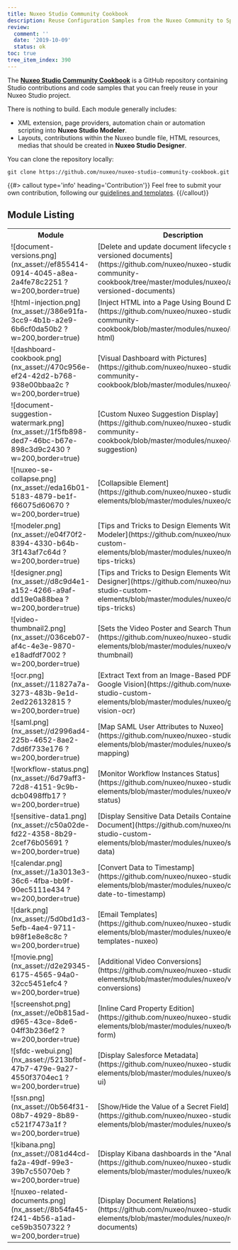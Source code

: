 ```yaml
---
title: Nuxeo Studio Community Cookbook
description: Reuse Configuration Samples from the Nuxeo Community to Speed up your Application Implementation.
review:
  comment: ''
  date: '2019-10-09'
  status: ok
toc: true
tree_item_index: 390
---
```


The [**Nuxeo Studio Community Cookbook**](https://github.com/nuxeo/nuxeo-studio-community-cookbook) is a GitHub repository containing Studio contributions and code samples that you can freely reuse in your Nuxeo Studio project.

There is nothing to build. Each module generally includes:

- XML extension, page providers, automation chain or automation scripting into **Nuxeo Studio Modeler**.
- Layouts, contributions within the Nuxeo bundle file, HTML resources, medias that should be created in **Nuxeo Studio Designer**.

You can clone the repository locally:
```
git clone https://github.com/nuxeo/nuxeo-studio-community-cookbook.git
```

{{#> callout type='info' heading='Contribution'}}
Feel free to submit your own contribution, following our [guidelines and templates](https://github.com/nuxeo/nuxeo-studio-community-cookbook#contributing).
{{/callout}}

## Module Listing

<table>
  <tr>
    <th>Module</th>
    <th>Description</th>
    <th>Contributor</th>
    <th>Category</th>
  </tr>
  <tr>
    <td>
    ![document-versions.png](nx_asset://ef855414-0914-4045-a8ea-2a4fe78c2251 ?w=200,border=true)
    </td>
    <td>[Delete and update document lifecycle state of versioned documents](https://github.com/nuxeo/nuxeo-studio-community-cookbook/tree/master/modules/nuxeo/actions-versioned-documents)</td>
    <td>Nuxeo</td>
    <td>Dashboard</td>
  </tr>
  <tr>
    <td>
    ![html-injection.png](nx_asset://386e91fa-3cc9-4b1b-a2e9-6b6cf0da50b2 ?w=200,border=true)
    </td>
    <td>[Inject HTML into a Page Using Bound Data](https://github.com/nuxeo/nuxeo-studio-community-cookbook/blob/master/modules/nuxeo/inject-html)</td>
    <td>Nuxeo</td>
    <td>Dashboard</td>
  </tr>
  <tr>
    <td>
    ![dashboard-cookbook.png](nx_asset://470c956e-ef24-42d2-b768-938e00bbaa2c ?w=200,border=true)
    </td>
    <td>[Visual Dashboard with Pictures](https://github.com/nuxeo/nuxeo-studio-community-cookbook/blob/master/modules/nuxeo/dashboard)</td>
    <td>Nuxeo</td>
    <td>Dashboard</td>
  </tr>
  <tr>
    <td>![document-suggestion-watermark.png](nx_asset://1f5fb898-ded7-46bc-b67e-898c3d9c2430 ?w=200,border=true)</td>
    <td>[Custom Nuxeo Suggestion Display](https://github.com/nuxeo/nuxeo-studio-community-cookbook/blob/master/modules/nuxeo/document-suggestion)</td>
    <td>Nuxeo</td>
    <td>Layout</td>
  </tr>
  <tr>
    <td>![nuxeo-se-collapse.png](nx_asset://eda16b01-5183-4879-be1f-f66075d60670 ?w=200,border=true)</td>
    <td>[Collapsible Element](https://github.com/nuxeo/nuxeo-studio-custom-elements/blob/master/modules/nuxeo/collapse)</td>
    <td>Nuxeo</td>
    <td>Layout</td>
  </tr>
  <tr>
    <td>![modeler.png](nx_asset://e04f70f2-8394-4330-b64b-3f143af7c64d ?w=200,border=true)</td>
    <td>[Tips and Tricks to Design Elements Within Studio Modeler](https://github.com/nuxeo/nuxeo-studio-custom-elements/blob/master/modules/nuxeo/modeler-tips-tricks)</td>
    <td>Nuxeo</td>
    <td>Business Logic</td>
  </tr>
  <tr>
    <td>![designer.png](nx_asset://d8c9d4e1-a152-4266-a9af-dd19e0a88bea ?w=200,border=true)</td>
    <td>[Tips and Tricks to Design Elements Within Studio Designer](https://github.com/nuxeo/nuxeo-studio-custom-elements/blob/master/modules/nuxeo/designer-tips-tricks)</td>
    <td>Nuxeo</td>
    <td>Layout</td>
  </tr>
  <tr>
    <td>![video-thumbnail2.png](nx_asset://036ceb07-af4c-4e3e-9870-e18adfdf7002 ?w=200,border=true)</td>
    <td>[Sets the Video Poster and Search Thumbnail](https://github.com/nuxeo/nuxeo-studio-custom-elements/blob/master/modules/nuxeo/video-thumbnail)</td>
    <td>Nuxeo</td>
    <td>DAM</td>
  </tr>
  <tr>
    <td>![ocr.png](nx_asset://11827a7a-3273-483b-9e1d-2ed226132815 ?w=200,border=true)</td>
    <td>[Extract Text from an Image-Based PDF with Google Vision](https://github.com/nuxeo/nuxeo-studio-custom-elements/blob/master/modules/nuxeo/google-vision-ocr)</td>
    <td>Nuxeo</td>
    <td>AI</td>
  </tr>
  <tr>
    <td>![saml.png](nx_asset://d2996ad4-225b-4652-8ae2-7dd6f733e176 ?w=200,border=true)</td>
    <td>[Map SAML User Attributes to Nuxeo](https://github.com/nuxeo/nuxeo-studio-custom-elements/blob/master/modules/nuxeo/saml-user-mapping)</td>
    <td>Nuxeo</td>
    <td>Authentication</td>
  </tr>
  <tr>
    <td>![workflow-status.png](nx_asset://6d79aff3-72d8-4151-9c9b-dcb0498ffb17 ?w=200,border=true)</td>
    <td>[Monitor Workflow Instances Status](https://github.com/nuxeo/nuxeo-studio-custom-elements/blob/master/modules/nuxeo/workflow-status)</td>
    <td>Nuxeo</td>
    <td>Workflow</td>
  </tr>
  <tr>
    <td>![sensitive-data1.png](nx_asset://c50a02de-fd22-4358-8b29-2cef76b05691 ?w=200,border=true)</td>
    <td>[Display Sensitive Data Details Contained in a Document](https://github.com/nuxeo/nuxeo-studio-custom-elements/blob/master/modules/nuxeo/sensitive-data)</td>
    <td>Nuxeo</td>
    <td>AI</td>
  </tr>
  <tr>
    <td>![calendar.png](nx_asset://1a3013e3-36c6-4fba-bb9f-90ec5111e434 ?w=200,border=true)</td>
    <td>[Convert Data to Timestamp](https://github.com/nuxeo/nuxeo-studio-custom-elements/blob/master/modules/nuxeo/convert-date-to-timestamp)</td>
    <td>Nuxeo</td>
    <td>Automation</td>
  </tr>
  <tr>
    <td>![dark.png](nx_asset://5d0bd1d3-5efb-4ae4-9711-b98f1e8e8c8c ?w=200,border=true)</td>
    <td>[Email Templates](https://github.com/nuxeo/nuxeo-studio-custom-elements/blob/master/modules/nuxeo/email-templates-nuxeo)</td>
    <td>Nuxeo</td>
    <td>Templates</td>
  </tr>
  <tr>
    <td>![movie.png](nx_asset://d2e29345-6175-4565-94a0-32cc5451efc4 ?w=200,border=true)</td>
    <td>[Additional Video Conversions](https://github.com/nuxeo/nuxeo-studio-custom-elements/blob/master/modules/nuxeo/video-conversions)</td>
    <td>Nuxeo</td>
    <td>DAM</td>
  </tr>
  <tr>
    <td>![screenshot.png](nx_asset://e0b815ad-d965-43ce-8de6-04ff3b236ef2 ?w=200,border=true)</td>
    <td>[Inline Card Property Edition](https://github.com/nuxeo/nuxeo-studio-custom-elements/blob/master/modules/nuxeo/toggleable-form)</td>
    <td>Nuxeo</td>
    <td>Layout</td>
  </tr>
  <tr>
    <td>![sfdc-webui.png](nx_asset://5213bfbf-47b7-479e-9a27-4550f3704ec1 ?w=200,border=true)</td>
    <td>[Display Salesforce Metadata](https://github.com/nuxeo/nuxeo-studio-custom-elements/blob/master/modules/nuxeo/salesforce-ui)</td>
    <td>Nuxeo</td>
    <td>Salesforce</td>
  </tr>
  <tr>
    <td>![ssn.png](nx_asset://0b564f31-08b7-4929-8b89-c521f7473a1f ?w=200,border=true)</td>
    <td>[Show/Hide the Value of a Secret Field](https://github.com/nuxeo/nuxeo-studio-custom-elements/blob/master/modules/nuxeo/ssn)</td>
    <td>Nuxeo</td>
    <td>Security</td>
  </tr>
  <tr>
    <td>![kibana.png](nx_asset://081d44cd-fa2a-49df-99e3-39b7c55070eb ?w=200,border=true)</td>
    <td>[Display Kibana dashboards in the "Analytics"](https://github.com/nuxeo/nuxeo-studio-custom-elements/blob/master/modules/nuxeo/kibana)</td>
    <td>Nuxeo</td>
    <td>Reporting</td>
  </tr>
  <tr>
    <td>![nuxeo-related-documents.png](nx_asset://8b54fa45-f241-4b56-a1ad-ce59b3507322 ?w=200,border=true)</td>
    <td>[Display Document Relations](https://github.com/nuxeo/nuxeo-studio-custom-elements/blob/master/modules/nuxeo/related-documents)</td>
    <td>Nuxeo</td>
    <td>Relations</td>
  </tr>

</table>
